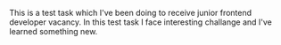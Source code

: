 This is a test task which I've been doing to receive junior frontend developer vacancy. In this test task I face interesting challange and I've learned something new.

